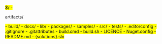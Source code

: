 <span style="background-color: #FFFF00">
$/
 - <p>artifacts/</p>
 -  build/
 -  docs/
 - lib/
 - packages/
 - samples/
 - src/
 - tests/
 - .editorconfig
 - .gitignore
 - .gitattributes
 - build.cmd
 - build.sh
 - LICENCE
 - Nuget.config
 - README.md
 - {solutions}.sln
</span>

